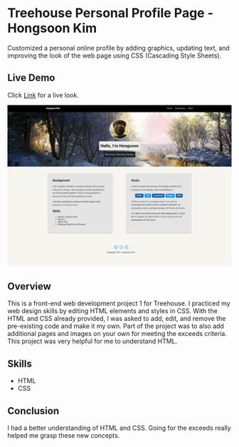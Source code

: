 # Treehouse Personal Profile Page - Hongsoon Kim
<p>Customized a personal online profile by adding graphics, updating text, and improving the look of the web page using CSS (Cascading Style Sheets).</p>

## Live Demo
Click [Link](https://hkim2979.github.io/) for a live look.

<p align="center">
  <img src="https://github.com/hkim2979/treehouse_project_1_hongsoonkim/blob/main/image.png">
</p>

## Overview
 This is a front-end web development project 1 for Treehouse. I practiced my web design skills by editing HTML elements and styles in CSS. With the HTML and CSS already provided, I was asked to add, edit, and remove the pre-existing code and make it my own. Part of the project was to also add additional pages and images on your own for meeting the exceeds criteria.  This project was very helpful for me to understand HTML.
 
 ## Skills
- HTML
- CSS

## Conclusion
I had a better understanding of HTML and CSS. Going for the exceeds really helped me grasp these new concepts.
